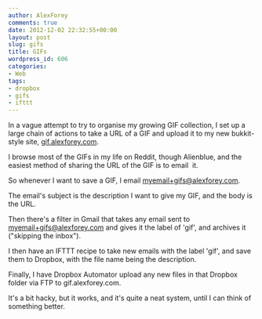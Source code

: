 ```yaml
---
author: AlexForey
comments: true
date: 2012-12-02 22:32:55+00:00
layout: post
slug: gifs
title: GIFs
wordpress_id: 606
categories:
- Web
tags:
- dropbox
- gifs
- ifttt
---
```


In a vague attempt to try to organise my growing GIF collection, I set up a large chain of actions to take a URL of a GIF and upload it to my new bukkit-style site, [gif.alexforey.com](http://gif.alexforey.com).

I browse most of the GIFs in my life on Reddit, though Alienblue, and the easiest method of sharing the URL of the GIF is to email  it.

So whenever I want to save a GIF, I email myemail+gifs@alexforey.com.

The email's subject is the description I want to give my GIF, and the body is the URL.

Then there's a filter in Gmail that takes any email sent to myemail+gifs@alexforey.com and gives it the label of 'gif', and archives it ("skipping the inbox").

I then have an IFTTT recipe to take new emails with the label 'gif', and save them to Dropbox, with the file name being the description.

Finally, I have Dropbox Automator upload any new files in that Dropbox folder via FTP to gif.alexforey.com.

It's a bit hacky, but it works, and it's quite a neat system, until I can think of something better.

